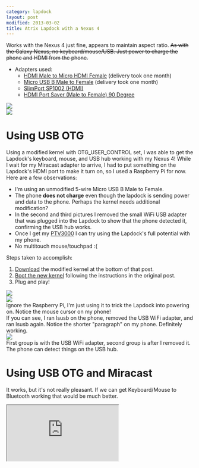 ```yaml
---
category: lapdock
layout: post
modified: 2013-03-02
title: Atrix Lapdock with a Nexus 4
---
```


Works with the Nexus 4 just fine, appears to maintain aspect ratio. <del>As with the Galaxy Nexus, no
keyboard/mouse/USB. Just power to charge the phone and HDMI from the phone.</del>

* Adapters used:
    * [HDMI Male to Micro HDMI Female](http://www.dealextreme.com/p/hdmi-male-to-micro-hdmi-female-adapter-66079)
      (delivery took one month)
    * [Micro USB B Male to Female](http://www.ebay.com/itm/ws/eBayISAPI.dll?ViewItem&item=270928425953)
      (delivery took one month)
    * [SlimPort SP1002 (HDMI)](http://www.amazon.com/dp/B009UZBLSG/)
    * [HDMI Port Saver (Male to Female) 90 Degree](http://www.monoprice.com/products/product.asp?p_id=3733)

<div class="row">
    <div class="col-xs-12 col-sm-6">
        <a href="http://imgur.com/MJs3n49" target="_blank">
            <img src="http://i.imgur.com/MJs3n49l.jpg" class="img-responsive thumbnail">
        </a>
    </div>
    <div class="col-xs-12 col-sm-6">
        <a href="http://imgur.com/MUViVQI" target="_blank">
            <img src="http://i.imgur.com/MUViVQIl.jpg" class="img-responsive thumbnail">
        </a>
    </div>
</div>

# Using USB OTG

Using a modified kernel with OTG_USER_CONTROL set, I was able to get the Lapdock's keyboard, mouse, and USB hub working
with my Nexus 4! While I wait for my Miracast adapter to arrive, I had to put something on the Lapdock's HDMI port to
make it turn on, so I used a Raspberry Pi for now. Here are a few observations:

* I'm using an unmodified 5-wire Micro USB B Male to Female.
* The phone **does not charge** even though the lapdock is sending power and data to the phone. Perhaps the kernel
  needs additional modification?
* In the second and third pictures I removed the small WiFi USB adapter that was plugged into the Lapdock to show that
  the phone detected it, confirming the USB hub works.
* Once I get my [PTV3000](http://www.amazon.com/Netgear-PTV3000-100NAS-Push2TV/dp/B00904JILO) I can try using the
  Lapdock's full potential with my phone.
* No multitouch mouse/touchpad :(

Steps taken to accomplish:

1. [Download](http://forum.xda-developers.com/showpost.php?p=38621573&postcount=121) the modified kernel at the bottom
   of that post.
2. [Boot the new kernel](http://forum.xda-developers.com/showthread.php?t=2151159) following the instructions in the
   original post.
3. Plug and play!

<div class="thumbnail">
    <div class="row">
        <div class="col-xs-12 col-sm-6">
            <a href="http://imgur.com/qbs7sWg" target="_blank">
                <img src="http://i.imgur.com/qbs7sWgl.jpg" class="img-responsive img-thumbnail">
            </a>
        </div>
        <div class="col-xs-12 col-sm-6">
            <a href="http://imgur.com/yNgacIC" target="_blank">
                <img src="http://i.imgur.com/yNgacICl.jpg" class="img-responsive img-thumbnail">
            </a>
        </div>
    </div>
    <div class="caption">
        Ignore the Raspberry Pi, I'm just using it to trick the Lapdock into powering on. Notice the mouse cursor on my
        phone!<br/>
        If you can see, I ran lsusb on the phone, removed the USB WiFi adapter, and ran lsusb again. Notice the shorter
        "paragraph" on my phone. Definitely working.
    </div>
</div>

<div class="row">
    <div class="col-xs-12">
        <div class="thumbnail">
            <a href="http://imgur.com/K7glCXN" target="_blank">
                <img src="http://i.imgur.com/K7glCXNh.jpg" class="img-responsive img-thumbnail">
            </a>
            <div class="caption">
                First group is with the USB WiFi adapter, second group is after I removed it. The phone can detect
                things on the USB hub.
            </div>
        </div>
    </div>
</div>

# Using USB OTG and Miracast

It works, but it's not really pleasant. If we can get Keyboard/Mouse to Bluetooth working that would be much better.

<div class="well well-sm">
    <div class="embed-responsive embed-responsive-16by9">
        <iframe class="embed-responsive-item" src="http://www.youtube.com/embed/P1zKD66GSYo"></iframe>
    </div>
</div>
